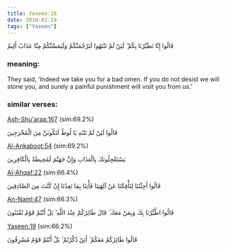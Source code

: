 ```yaml
---
title: Yaseen:18
date: 2010-02-19
tags: ["Yaseen"]
---
```

قَالُوا إِنَّا تَطَيَّرْنَا بِكُمْ ۖ لَئِنْ لَمْ تَنْتَهُوا لَنَرْجُمَنَّكُمْ وَلَيَمَسَّنَّكُمْ مِنَّا عَذَابٌ أَلِيمٌ
### meaning: 
They said, ‘Indeed we take you for a bad omen. If you do not desist we will stone you, and surely a painful punishment will visit you from us.’
### similar verses: 

[Ash-Shu'araa:167](/26/167) (sim:69.2%)

قَالُوا لَئِنْ لَمْ تَنْتَهِ يَا لُوطُ لَتَكُونَنَّ مِنَ الْمُخْرَجِينَ

[Al-Ankaboot:54](/29/54) (sim:69.2%)

يَسْتَعْجِلُونَكَ بِالْعَذَابِ وَإِنَّ جَهَنَّمَ لَمُحِيطَةٌ بِالْكَافِرِينَ

[Al-Ahqaf:22](/46/22) (sim:66.4%)

قَالُوا أَجِئْتَنَا لِتَأْفِكَنَا عَنْ آلِهَتِنَا فَأْتِنَا بِمَا تَعِدُنَا إِنْ كُنْتَ مِنَ الصَّادِقِينَ

[An-Naml:47](/27/47) (sim:66.3%)

قَالُوا اطَّيَّرْنَا بِكَ وَبِمَنْ مَعَكَ ۚ قَالَ طَائِرُكُمْ عِنْدَ اللَّهِ ۖ بَلْ أَنْتُمْ قَوْمٌ تُفْتَنُونَ

[Yaseen:19](/36/19) (sim:66.2%)

قَالُوا طَائِرُكُمْ مَعَكُمْ ۚ أَئِنْ ذُكِّرْتُمْ ۚ بَلْ أَنْتُمْ قَوْمٌ مُسْرِفُونَ
